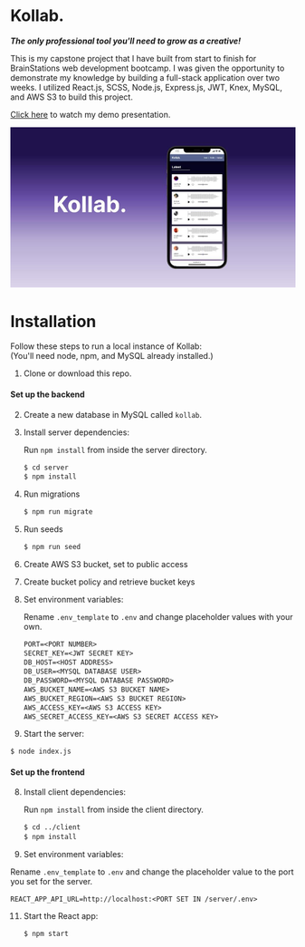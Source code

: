 # Kollab.
***The only professional tool you'll need to grow as a creative!***

This is my capstone project that I have built from start to finish for BrainStations web development bootcamp. I was given the opportunity to demonstrate my knowledge by building a full-stack application over two weeks. I utilized React.js, SCSS, Node.js, Express.js, JWT, Knex, MySQL, and AWS S3 to build this project. 

[Click here](https://www.loom.com/share/24eb6395a88c46a9a5e911735e8715bb) to watch my demo presentation. 

![Kollab preview](./demo/kollab.jpg)

# Installation

Follow these steps to run a local instance of Kollab:  
(You'll need node, npm, and MySQL already installed.)

1. Clone or download this repo.

#### Set up the backend

2.  Create a new database in MySQL called `kollab`.
3.  Install server dependencies:

    Run `npm install` from inside the server directory.

    ```bash
    $ cd server
    $ npm install
    ```

4.  Run migrations
    ```bash
    $ npm run migrate
    ```
5.  Run seeds
    ```bash
    $ npm run seed
    ```
6.  Create AWS S3 bucket, set to public access

7.  Create bucket policy and retrieve bucket keys

8.  Set environment variables:

    Rename `.env_template` to `.env` and change placeholder values with your own.

    ```shell
    PORT=<PORT NUMBER>
    SECRET_KEY=<JWT SECRET KEY>
    DB_HOST=<HOST ADDRESS>
    DB_USER=<MYSQL DATABASE USER>
    DB_PASSWORD=<MYSQL DATABASE PASSWORD>
    AWS_BUCKET_NAME=<AWS S3 BUCKET NAME>
    AWS_BUCKET_REGION=<AWS S3 BUCKET REGION>
    AWS_ACCESS_KEY=<AWS S3 ACCESS KEY>
    AWS_SECRET_ACCESS_KEY=<AWS S3 SECRET ACCESS KEY>
    ````
9. Start the server:
```bash
$ node index.js
````

#### Set up the frontend

8. Install client dependencies:

   Run `npm install` from inside the client directory.

   ```bash
   $ cd ../client
   $ npm install
   ```

9. Set environment variables:

Rename `.env_template` to `.env` and change the placeholder value to the port you set for the server.

```shell
REACT_APP_API_URL=http://localhost:<PORT SET IN /server/.env>
```

11. Start the React app:
    ```bash
    $ npm start
    ```

